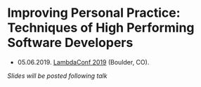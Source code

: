 # Improving Personal Practice: Techniques of High Performing Software Developers

- 05.06.2019. [LambdaConf 2019](https://lambdaconf.zohobackstage.com/LambdaConf2019) (Boulder, CO).

*Slides will be posted following talk*